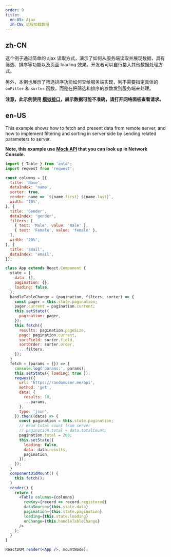 ```yaml
---
order: 9
title:
  en-US: Ajax
  zh-CN: 远程加载数据
---
```


## zh-CN

这个例子通过简单的 ajax 读取方式，演示了如何从服务端读取并展现数据，具有筛选、排序等功能以及页面 loading 效果。开发者可以自行接入其他数据处理方式。

另外，本例也展示了筛选排序功能如何交给服务端实现，列不需要指定具体的 `onFilter` 和 `sorter` 函数，而是在把筛选和排序的参数发到服务端来处理。

**注意，此示例使用 [模拟接口](https://randomuser.me)，展示数据可能不准确，请打开网络面板查看请求。**

## en-US

This example shows how to fetch and present data from remote server, and how to implement filtering and sorting in server side by sending related parameters to server.

**Note, this example use [Mock API](https://randomuser.me) that you can look up in Network Console.**

````jsx
import { Table } from 'antd';
import reqwest from 'reqwest';

const columns = [{
  title: 'Name',
  dataIndex: 'name',
  sorter: true,
  render: name => `${name.first} ${name.last}`,
  width: '20%',
}, {
  title: 'Gender',
  dataIndex: 'gender',
  filters: [
    { text: 'Male', value: 'male' },
    { text: 'Female', value: 'female' },
  ],
  width: '20%',
}, {
  title: 'Email',
  dataIndex: 'email',
}];

class App extends React.Component {
  state = {
    data: [],
    pagination: {},
    loading: false,
  };
  handleTableChange = (pagination, filters, sorter) => {
    const pager = this.state.pagination;
    pager.current = pagination.current;
    this.setState({
      pagination: pager,
    });
    this.fetch({
      results: pagination.pageSize,
      page: pagination.current,
      sortField: sorter.field,
      sortOrder: sorter.order,
      ...filters,
    });
  }
  fetch = (params = {}) => {
    console.log('params:', params);
    this.setState({ loading: true });
    reqwest({
      url: 'https://randomuser.me/api',
      method: 'get',
      data: {
        results: 10,
        ...params,
      },
      type: 'json',
    }).then((data) => {
      const pagination = this.state.pagination;
      // Read total count from server
      // pagination.total = data.totalCount;
      pagination.total = 200;
      this.setState({
        loading: false,
        data: data.results,
        pagination,
      });
    });
  }
  componentDidMount() {
    this.fetch();
  }
  render() {
    return (
      <Table columns={columns}
        rowKey={record => record.registered}
        dataSource={this.state.data}
        pagination={this.state.pagination}
        loading={this.state.loading}
        onChange={this.handleTableChange}
      />
    );
  }
}

ReactDOM.render(<App />, mountNode);
````
